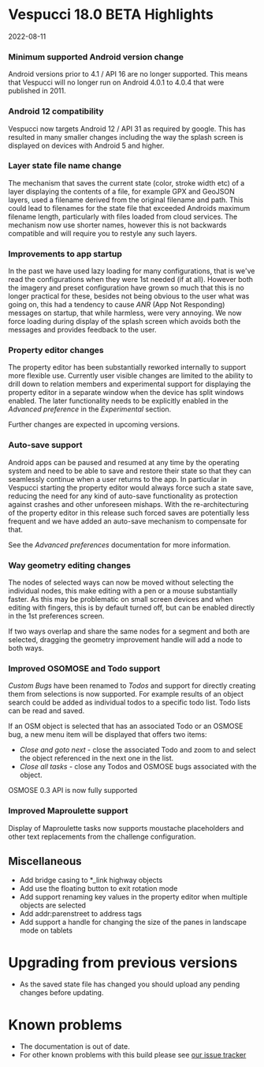 # Vespucci 18.0 BETA Highlights

2022-08-11

### Minimum supported Android version change

Android versions prior to 4.1 / API 16 are no longer supported. This means that Vespucci will no longer run on Android 4.0.1 to 4.0.4 that were published in 2011.

### Android 12 compatibility

Vespucci now targets Android 12 / API 31 as required by google. This has resulted in many smaller changes including the way the splash screen is displayed on devices with Android 5 and higher. 
   
### Layer state file name change

The mechanism that saves the current state (color, stroke width etc) of a layer displaying the contents of a file, for example GPX and GeoJSON layers, used a filename derived from the original filename and path. This could lead to filenames for the state file that exceeded Androids maximum filename length, particularly with files loaded from cloud services. The mechanism now use shorter names, however this is not backwards compatible and will require you to restyle any such layers.  

### Improvements to app startup

In the past we have used lazy loading for many configurations, that is we've read the configurations when they were 1st needed (if at all). However both the imagery and preset configuration have grown so much that this is no longer practical for these, besides not being obvious to the user what was going on, this had a tendency to cause _ANR_ (App Not Responding) messages on startup, that while harmless, were very annoying. We now force loading during display of the splash screen which avoids both the messages and provides feedback to the user. 

### Property editor changes

The property editor has been substantially reworked internally to support more flexible use. Currently user visible changes are limited to the ability to drill down to relation members and experimental support for displaying the property editor in a separate window when the device has split windows enabled. The later functionality needs to be explicitly enabled in the _Advanced preference_ in the _Experimental_ section.   

Further changes are expected in upcoming versions. 

### Auto-save support

Android apps can be paused and resumed at any time by the operating system and need to be able to save and restore their state so that they can seamlessly continue when a user returns to the app. In particular in Vespucci starting the property editor would always force such a state save, reducing the need for any kind of auto-save functionality as protection against crashes and other unforeseen mishaps. With the re-architecturing of the property editor in this release such forced saves are potentially less frequent and we have added an auto-save mechanism to compensate for that. 

See the _Advanced preferences_ documentation for more information.   

### Way geometry editing changes

The nodes of selected ways can now be moved without selecting the individual nodes, this make editing with a pen or a mouse substantially faster. As this may be problematic on small screen devices and when editing with fingers, this is by default turned off, but can be enabled directly in the 1st preferences screen.

If two ways overlap and share the same nodes for a segment and both are selected, dragging the geometry improvement handle will add a node to both ways. 

### Improved OSOMOSE and Todo support

_Custom Bugs_ have been renamed to _Todos_ and support for directly creating them from selections is now supported. For example results of an object search could be added as individual todos to a specific todo list. Todo lists can be read and saved.

If an OSM object is selected that has an associated Todo or an OSMOSE bug, a new menu item will be displayed that offers two items:

- _Close and goto next_ - close the associated Todo and zoom to and select the object referenced in the next one in the list.
- _Close all tasks_ - close any Todos and OSMOSE bugs associated with the object.

OSMOSE 0.3 API is now fully supported

### Improved Maproulette support

Display of Maproulette tasks now supports moustache placeholders and other text replacements from the challenge configuration.

## Miscellaneous
 
- Add bridge casing to *_link highway objects
- Add use the floating button to exit rotation mode
- Add support renaming key values in the property editor when multiple objects are selected
- Add addr:parenstreet to address tags
- Add support a handle for changing the size of the panes in landscape mode on tablets

# Upgrading from previous versions

* As the saved state file has changed you should upload any pending changes before updating.

# Known problems

* The documentation is out of date.
* For other known problems with this build please see [our issue tracker](https://github.com/MarcusWolschon/osmeditor4android/issues)
